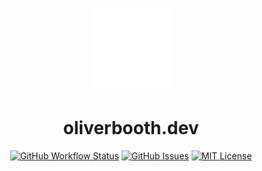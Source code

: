 <h1 align="center"><img src="icon.png"></h1>
<h1 align="center">oliverbooth.dev</h1>
<p align="center">
<a href="https://github.com/oliverbooth/oliverbooth.dev/actions/workflows/dotnet.yml"><img src="https://img.shields.io/github/actions/workflow/status/oliverbooth/oliverbooth.dev/dotnet.yml?style=flat-square" alt="GitHub Workflow Status" title="GitHub Workflow Status"></a>
<a href="https://github.com/oliverbooth/oliverbooth.dev/issues"><img src="https://img.shields.io/github/issues/oliverbooth/oliverbooth.dev?style=flat-square" alt="GitHub Issues" title="GitHub Issues"></a>
<a href="https://github.com/oliverbooth/oliverbooth.dev/blob/master/LICENSE.md"><img src="https://img.shields.io/github/license/oliverbooth/oliverbooth.dev?style=flat-square" alt="MIT License" title="MIT License"></a>
</p>
